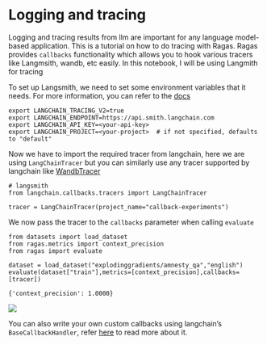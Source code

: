 
# Logging and tracing

Logging and tracing results from llm are important for any language model-based application. This is a tutorial on how to do tracing with Ragas. Ragas provides `callbacks` functionality which allows you to hook various tracers like Langmsith, wandb, etc easily.  In this notebook, I will be using Langmith for tracing

To set up Langsmith, we need to set some environment variables that it needs. For more information, you can refer to the [docs](https://docs.smith.langchain.com/)

```{code-block} bash
export LANGCHAIN_TRACING_V2=true
export LANGCHAIN_ENDPOINT=https://api.smith.langchain.com
export LANGCHAIN_API_KEY=<your-api-key>
export LANGCHAIN_PROJECT=<your-project>  # if not specified, defaults to "default"
```

Now we have to import the required tracer from langchain, here we are using `LangChainTracer` but you can similarly use any tracer supported by langchain like [WandbTracer](https://python.langchain.com/docs/integrations/providers/wandb_tracing)

```{code-block} python
# langsmith
from langchain.callbacks.tracers import LangChainTracer

tracer = LangChainTracer(project_name="callback-experiments")
```

We now pass the tracer to the `callbacks` parameter when calling `evaluate`

```{code-block} python
from datasets import load_dataset
from ragas.metrics import context_precision
from ragas import evaluate

dataset = load_dataset("explodinggradients/amnesty_qa","english")
evaluate(dataset["train"],metrics=[context_precision],callbacks=[tracer])
```

```
{'context_precision': 1.0000}
```
![](./../../_static/imgs/trace-langsmith.png)
 

You can also write your own custom callbacks using langchain’s `BaseCallbackHandler`, refer [here](https://www.notion.so/Docs-logging-and-tracing-6f21cde9b3cb4d499526f48fd615585d?pvs=21) to read more about it.